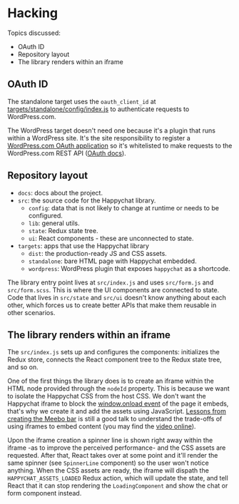 # Hacking

Topics discussed:

* OAuth ID
* Repository layout
* The library renders within an iframe

## OAuth ID

The standalone target uses the `oauth_client_id` at [targets/standalone/config/index.js](./targets/standalone/config/index.js) to authenticate requests to WordPress.com.

The WordPress target doesn't need one because it's a plugin that runs within a WordPress site. It's the site responsibility to register a [WordPress.com OAuth application](http://developer.wordpress.com/apps/) so it's whitelisted to make requests to the WordPress.com REST API ([OAuth docs](https://developer.wordpress.com/docs/oauth2/)).

## Repository layout

- `docs`: docs about the project.
- `src`: the source code for the Happychat library.
	- `config`: data that is not likely to change at runtime or needs to be configured.
	- `lib`: general utils.
	- `state`: Redux state tree.
	- `ui`: React components - these are unconnected to state.
- `targets`: apps that use the Happychat library
	- `dist`: the production-ready JS and CSS assets.
	- `standalone`: bare HTML page with Happychat embedded.
	- `wordpress`: WordPress plugin that exposes `happychat` as a shortcode.

The library entry point lives at `src/index.js` and uses `src/form.js` and `src/form.scss`. This is where the UI components are connected to state. Code that lives in `src/state` and `src/ui` doesn't know anything about each other, which forces us to create better APIs that make them reusable in other scenarios.

## The library renders within an iframe

The `src/index.js` sets up and configures the components: initializes the Redux store, connects the React component tree to the Redux state tree, and so on.

One of the first things the library does is to create an iframe within the HTML node provided through the `nodeId` property. This is because we want to isolate the Happychat CSS from the host CSS. We don't want the Happychat iframe to block the [window.onload event](http://www.stevesouders.com/blog/2009/06/03/using-iframes-sparingly/) of the page it embeds, that's why we create it and add the assets using JavaScript. [Lessons from creating the Meebo bar](https://conferences.oreilly.com/velocity/velocity2010/public/schedule/detail/13070) is still a good talk to understand the trade-offs of using iframes to embed content (you may find the [video online](https://www.youtube.com/watch?v=b7SUFLFu3HI)).

Upon the iframe creation a spinner line is shown right away within the iframe -as to improve the perceived performance- and the CSS assets are requested. After that, React takes over at some point and it'll render the same spinner (see `SpinnerLine` component) so the user won't notice anything. When the CSS assets are ready, the iframe will dispath the `HAPPYCHAT_ASSETS_LOADED` Redux action, which will update the state, and tell React that it can stop rendering the `LoadingComponent` and show the chat or form component instead.
